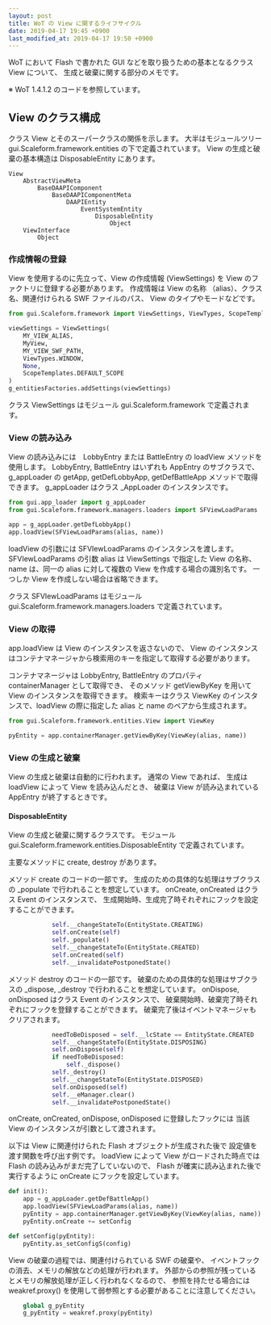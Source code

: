 ```yaml
---
layout: post
title: WoT の View に関するライフサイクル
date: 2019-04-17 19:45 +0900
last_modified_at: 2019-04-17 19:50 +0900
---
```

WoT において Flash で書かれた GUI などを取り扱うための基本となるクラス View について、
生成と破棄に関する部分のメモです。

※ WoT 1.4.1.2 のコードを参照しています。

## View のクラス構成

クラス View とそのスーパークラスの関係を示します。
大半はモジュールツリー gui.Scaleform.framework.entities の下で定義されています。
View の生成と破棄の基本構造は DisposableEntity にあります。

```
View
    AbstractViewMeta
        BaseDAAPIComponent
            BaseDAAPIComponentMeta
                DAAPIEntity
                    EventSystemEntity
                        DisposableEntity
                            Object
    ViewInterface
        Object
```


### 作成情報の登録

View を使用するのに先立って、View の作成情報 (ViewSettings) を View のファクトリに登録する必要があります。
作成情報は View の名称 （alias）、クラス名、関連付けられる SWF ファイルのパス、
View のタイプやモードなどです。

```python
from gui.Scaleform.framework import ViewSettings, ViewTypes, ScopeTemplates, g_entitiesFactories

viewSettings = ViewSettings(
    MY_VIEW_ALIAS,
    MyView,
    MY_VIEW_SWF_PATH,
    ViewTypes.WINDOW,
    None,
    ScopeTemplates.DEFAULT_SCOPE
)
g_entitiesFactories.addSettings(viewSettings)
```

クラス ViewSettings はモジュール gui.Scaleform.framework で定義されます。


### View の読み込み

View の読み込みには　LobbyEntry または BattleEntry の loadView メソッドを使用します。
LobbyEntry, BattleEntry はいずれも AppEntry のサブクラスで、
g_appLoader の getApp, getDefLobbyApp, getDefBattleApp メソッドで取得できます。
g_appLoader はクラス _AppLoader のインスタンスです。

```python
from gui.app_loader import g_appLoader
from gui.Scaleform.framework.managers.loaders import SFViewLoadParams

app = g_appLoader.getDefLobbyApp()
app.loadView(SFViewLoadParams(alias, name))
```

loadView の引数には SFVIewLoadParams のインスタンスを渡します。
SFVIewLoadParams の引数 alias は ViewSettings で指定した View の名称、
name は、同一の alias に対して複数の View を作成する場合の識別名です。
一つしか View を作成しない場合は省略できます。

クラス SFVIewLoadParams はモジュール gui.Scaleform.framework.managers.loaders で定義されています。


### View の取得

app.loadView は View のインスタンスを返さないので、
View のインスタンスはコンテナマネージャから検索用のキーを指定して取得する必要があります。

コンテナマネージャは LobbyEntry, BattleEntry のプロパティ containerManager として取得でき、
そのメソッド getViewByKey を用いて View のインスタンスを取得できます。
検索キーはクラス ViewKey のインスタンスで、loadView の際に指定した alias と name のペアから生成されます。

```python
from gui.Scaleform.framework.entities.View import ViewKey

pyEntity = app.containerManager.getViewByKey(ViewKey(alias, name))
```

### View の生成と破棄

View の生成と破棄は自動的に行われます。
通常の View であれば、
生成は loadView によって View を読み込んだとき、
破棄は View が読み込まれている AppEntry が終了するときです。


#### DisposableEntity

View の生成と破棄に関するクラスです。
モジュール gui.Scaleform.framework.entities.DisposableEntity で定義されています。

主要なメソッドに create, destroy があります。

メソッド create のコードの一部です。
生成のための具体的な処理はサブクラスの _populate で行われることを想定しています。
onCreate, onCreated はクラス Event のインスタンスで、
生成開始時、生成完了時それぞれにフックを設定することができます。

```python
            self.__changeStateTo(EntityState.CREATING)
            self.onCreate(self)
            self._populate()
            self.__changeStateTo(EntityState.CREATED)
            self.onCreated(self)
            self.__invalidatePostponedState()
```

メソッド destroy のコードの一部です。
破棄のための具体的な処理はサブクラスの _dispose, _destroy で行われることを想定しています。
onDispose, onDisposed はクラス Event のインスタンスで、
破棄開始時、破棄完了時それぞれにフックを登録することができます。
破棄完了後はイベントマネージャもクリアされます。

```python
            needToBeDisposed = self.__lcState == EntityState.CREATED
            self.__changeStateTo(EntityState.DISPOSING)
            self.onDispose(self)
            if needToBeDisposed:
                self._dispose()
            self._destroy()
            self.__changeStateTo(EntityState.DISPOSED)
            self.onDisposed(self)
            self.__eManager.clear()
            self.__invalidatePostponedState()
```

onCreate, onCreated, onDispose, onDisposed に登録したフックには
当該 View のインスタンスが引数として渡されます。

以下は View に関連付けられた Flash オブジェクトが生成された後で
設定値を渡す関数を呼び出す例です。
loadView によって View がロードされた時点では Flash の読み込みがまだ完了していないので、
Flash が確実に読み込まれた後で実行するように onCreate にフックを設定しています。

```python
def init():
    app = g_appLoader.getDefBattleApp()
    app.loadView(SFViewLoadParams(alias, name))
    pyEntity = app.containerManager.getViewByKey(ViewKey(alias, name))
    pyEntity.onCreate += setConfig

def setConfig(pyEntity):
    pyEntity.as_setConfigS(config)
```

View の破棄の過程では、関連付けられている SWF の破棄や、
イベントフックの消去、メモリの解放などの処理が行われます。
外部からの参照が残っているとメモリの解放処理が正しく行われなくなるので、
参照を持たせる場合には weakref.proxy() を使用して弱参照とする必要があることに注意してください。

```python
    global g_pyEntity
    g_pyEntity = weakref.proxy(pyEntity)
```
